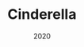 ---
published: false
cancelled: COVID-19
layout: productions
title: Cinderella
date: 2020
image_credit:
image_alt:
image_caption:
category: musical
Theatre: The Alhambra Theatre & Dining
show_details:
- Music: Richard Rodgers - wiki
- Lyrics: Oscar Hammerstein II - wiki
- Book: Oscar Hammerstein II
- Basis: Charles Perraults Cinderella
- Wikipedia: Cinderella (Rodgers and Hammerstein musical) - wiki
Website: https://www.alhambrajax.com/show/cinderella/
showtimes:
- 2020-06-11 11:00:00
- 2020-06-11 17:30:00
- 2020-06-12 17:30:00
- 2020-06-13 11:00:00
- 2020-06-13 17:30:00
- 2020-06-14 12:00:00
- 2020-06-14 17:30:00
- 2020-06-16 17:30:00
- 2020-06-17 17:30:00
- 2020-06-18 17:30:00
- 2020-06-19 17:30:00
- 2020-06-20 11:00:00
- 2020-06-20 17:30:00
- 2020-06-21 12:00:00
- 2020-06-21 17:30:00
- 2020-06-23 17:30:00
- 2020-06-24 17:30:00
- 2020-06-25 17:30:00
- 2020-06-26 17:30:00
- 2020-06-27 11:00:00
- 2020-06-27 17:30:00
- 2020-06-28 12:00:00
- 2020-06-28 17:30:00
- 2020-06-30 17:30:00
- 2020-07-01 17:30:00
- 2020-07-02 17:30:00
- 2020-07-03 17:30:00
- 2020-07-05 12:00:00
- 2020-07-05 17:30:00
- 2020-07-07 17:30:00
- 2020-07-08 17:30:00
- 2020-07-09 17:30:00
- 2020-07-10 17:30:00
- 2020-07-11 11:00:00
- 2020-07-11 17:30:00
- 2020-07-12 12:00:00
- 2020-07-12 17:30:00
- 2020-07-14 17:30:00
- 2020-07-15 17:30:00
- 2020-07-16 17:30:00
- 2020-07-17 17:30:00
- 2020-07-18 11:00:00
- 2020-07-18 17:30:00
- 2020-07-19 12:00:00
- 2020-07-19 17:30:00
- 2020-07-21 17:30:00
- 2020-07-22 17:30:00
- 2020-07-23 17:30:00
- 2020-07-24 17:30:00
- 2020-07-25 11:00:00
- 2020-07-25 17:30:00
- 2020-07-26 12:00:00
- 2020-07-26 17:30:00
external_links:
  "Alhambra Cinderella \u266B": https://www.alhambrajax.com/show/cinderella/
---